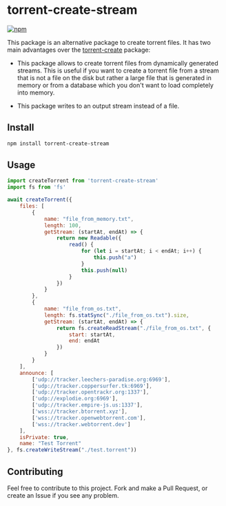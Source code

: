 # torrent-create-stream
[![npm](https://img.shields.io/npm/v/torrent-create-stream.svg)](https://npmjs.org/package/torrent-create-stream)

This package is an alternative package to create torrent files. It has two main advantages over the [torrent-create](https://www.npmjs.com/package/torrent-create) package:

- This package allows to create torrent files from dynamically generated streams. This is useful if you want to create a torrent file from a stream that is not a file on the disk but rather a large file that is generated in memory or from a database which you don't want to load completely into memory.

- This package writes to an output stream instead of a file.

## Install

```sh
npm install torrent-create-stream
```

## Usage

```js
import createTorrent from 'torrent-create-stream'
import fs from 'fs'

await createTorrent({
    files: [
        {
            name: "file_from_memory.txt",
            length: 100,
            getStream: (startAt, endAt) => {
                return new Readable({
                    read() {
                        for (let i = startAt; i < endAt; i++) {
                            this.push("a")
                        }
                        this.push(null)
                    }
                })
            }
        },
        {
            name: "file_from_os.txt",
            length: fs.statSync("./file_from_os.txt").size,
            getStream: (startAt, endAt) => {
                return fs.createReadStream("./file_from_os.txt", {
                    start: startAt,
                    end: endAt
                })
            }
        }
    ],
    announce: [
        ['udp://tracker.leechers-paradise.org:6969'],
        ['udp://tracker.coppersurfer.tk:6969'],
        ['udp://tracker.opentrackr.org:1337'],
        ['udp://explodie.org:6969'],
        ['udp://tracker.empire-js.us:1337'],
        ['wss://tracker.btorrent.xyz'],
        ['wss://tracker.openwebtorrent.com'],
        ['wss://tracker.webtorrent.dev']
    ],
    isPrivate: true,
    name: "Test Torrent"
}, fs.createWriteStream("./test.torrent"))
```

## Contributing

Feel free to contribute to this project. Fork and make a Pull Request, or create an Issue if you see any problem.